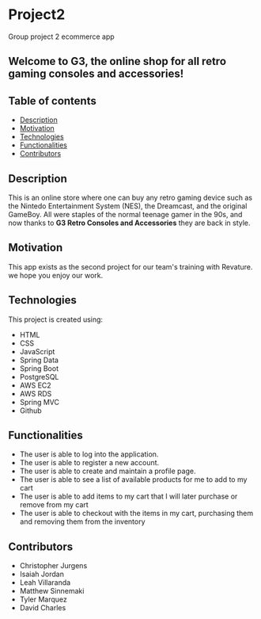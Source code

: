 # Project2
Group project 2 ecommerce app

## Welcome to G3, the online shop for all retro gaming consoles and accessories!


## Table of contents
* [Description](#description)
* [Motivation](#motivation)
* [Technologies](#technologies)
* [Functionalities](#functionalities)
* [Contributors](#contributors)

## Description


This is an online store where one can buy any retro gaming device such as the Nintedo Entertainment System (NES), the Dreamcast, and the original GameBoy.
All were staples of the normal teenage gamer in the 90s, and now thanks to **G3 Retro Consoles and Accessories** they are back in style.





## Motivation

This app exists as the second project for our team's training with Revature. we hope you enjoy our work.


## Technologies
This project is created using:
* HTML
* CSS
* JavaScript
* Spring Data
* Spring Boot
* PostgreSQL
* AWS EC2
* AWS RDS
* Spring MVC
* Github


## Functionalities
* The user is able to log into the application.
* The user is able to register a new account.
* The user is able to create and maintain a profile page.
* The user is able to see a list of available products for me to add to my cart
* The user is able to add items to my cart that I will later purchase or remove from my cart
* The user is able to checkout with the items in my cart, purchasing them and removing them
from the inventory

## Contributors

* Christopher Jurgens
* Isaiah Jordan
* Leah Villaranda
* Matthew Sinnemaki
* Tyler Marquez
* David Charles















